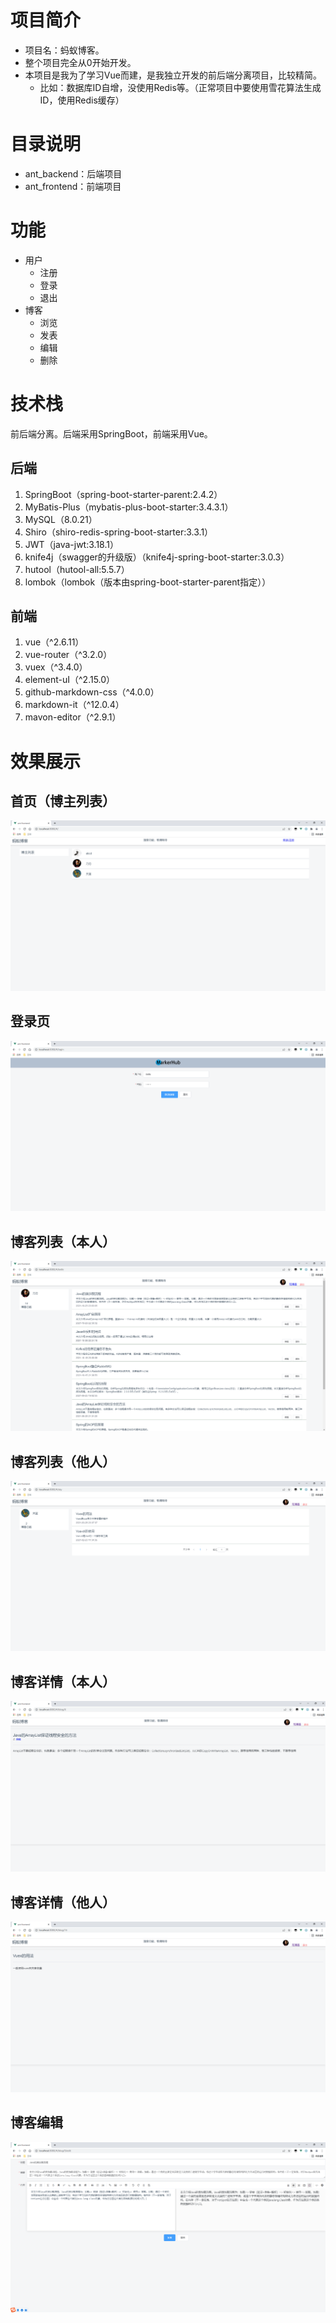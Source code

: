 # 项目简介

- 项目名：蚂蚁博客。   
- 整个项目完全从0开始开发。  
- 本项目是我为了学习Vue而建，是我独立开发的前后端分离项目，比较精简。 
  - 比如：数据库ID自增，没使用Redis等。（正常项目中要使用雪花算法生成ID，使用Redis缓存）


# 目录说明


- ant_backend：后端项目  
- ant_frontend：前端项目


# 功能


- 用户
  - 注册
  - 登录
  - 退出  
- 博客
  - 浏览
  - 发表
  - 编辑
  - 删除


# 技术栈

前后端分离。后端采用SpringBoot，前端采用Vue。  


## 后端


1. SpringBoot（spring-boot-starter-parent:2.4.2）
2. MyBatis-Plus（mybatis-plus-boot-starter:3.4.3.1）
3. MySQL（8.0.21）
4. Shiro（shiro-redis-spring-boot-starter:3.3.1）
5. JWT（java-jwt:3.18.1）
6. knife4j（swagger的升级版）（knife4j-spring-boot-starter:3.0.3）
7. hutool（hutool-all:5.5.7）
8. lombok（lombok（版本由spring-boot-starter-parent指定））


## 前端

1. vue（^2.6.11）
2. vue-router（^3.2.0）
3. vuex（^3.4.0）
4. element-uI（^2.15.0）
5. github-markdown-css（^4.0.0）
6. markdown-it（^12.0.4）
7. mavon-editor（^2.9.1）

# 效果展示
## 首页（博主列表）
![输入图片说明](%E6%95%88%E6%9E%9C%E5%9B%BE/%E9%A6%96%E9%A1%B5.png)

## 登录页
![输入图片说明](%E6%95%88%E6%9E%9C%E5%9B%BE/%E7%99%BB%E5%BD%95%E9%A1%B5.png)

## 博客列表（本人）
![输入图片说明](%E6%95%88%E6%9E%9C%E5%9B%BE/%E5%8D%9A%E5%AE%A2%E5%88%97%E8%A1%A8%EF%BC%88%E6%9C%AC%E4%BA%BA%E7%9A%84%EF%BC%89.png)

## 博客列表（他人）
![输入图片说明](%E6%95%88%E6%9E%9C%E5%9B%BE/%E5%8D%9A%E5%AE%A2%E5%88%97%E8%A1%A8%EF%BC%88%E4%BB%96%E4%BA%BA%E7%9A%84%EF%BC%89.png)

## 博客详情（本人）

![输入图片说明](%E6%95%88%E6%9E%9C%E5%9B%BE/%E5%8D%9A%E5%AE%A2%E8%AF%A6%E6%83%85.png)

## 博客详情（他人）
![输入图片说明](%E6%95%88%E6%9E%9C%E5%9B%BE/%E5%8D%9A%E5%AE%A2%E8%AF%A6%E6%83%85%EF%BC%88%E4%BB%96%E4%BA%BA%EF%BC%89.png)

## 博客编辑

![输入图片说明](%E6%95%88%E6%9E%9C%E5%9B%BE/%E5%8D%9A%E5%AE%A2%E7%BC%96%E8%BE%91.png)



